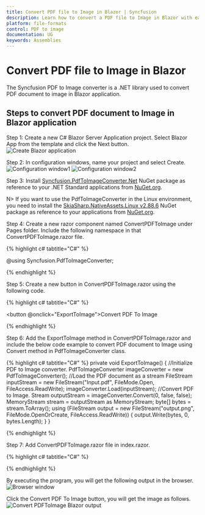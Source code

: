 ```yaml
---
title: Convert PDF file to Image in Blazor | Syncfusion
description: Learn how to convert a PDF file to Image in Blazor with easy steps using Syncfusion PDF TO Image Converter library.
platform: file-formats
control: PDF to image
documentation: UG
keywords: Assemblies
---
```


# Convert PDF file to Image in Blazor

The Syncfusion PDF to Image converter is a .NET library used to convert PDF document to image in Blazor application.

## Steps to convert PDF document to Image in Blazor application

Step 1: Create a new C# Blazor Server Application project.
Select Blazor App from the template and click the Next button.
![Create Blazor application](Blazor_images/blazor_step1.png)

Step 2:  In configuration windows, name your project and select Create.
![Configuration window1](Blazor_images/blazor_step2.png)
![Configuration window2](Blazor_images/blazor_step3.png)

Step 3:  Install [Syncfusion.PdfToImageConverter.Net](https://www.nuget.org/packages/Syncfusion.PdfToImageConverter.Net/) NuGet package as reference to your .NET Standard applications from [NuGet.org](https://www.nuget.org/).

N> If you want to use the PdfToImageConverter in the Linux environment, you need to install the [SkiaSharp.NativeAssets.Linux v2.88.6](https://www.nuget.org/packages/SkiaSharp.NativeAssets.Linux/2.88.6) NuGet package as reference to your applications from [NuGet.org](https://www.nuget.org/).

Step 4: Create a new razor component named ConvertPDFToImage under Pages folder. Include the following namespace in that ConvertPDFToImage.razor file.

{% highlight c# tabtitle="C#" %}

@using Syncfusion.PdfToImageConverter;

{% endhighlight %}

Step 5: Create a new button in ConvertPDFToImage.razor using the following code. 

{% highlight c# tabtitle="C#" %}

<button @onclick="ExportToImage">Convert PDF To Image</button>

{% endhighlight %}

Step 6: Add the ExportToImage method in ConvertPDFToImage.razor and include the below code example to convert PDF document to Image using Convert method in PdfToImageConverter class.

{% highlight c# tabtitle="C#" %}
private void ExportToImage()
{
    //Initialize PDF to Image converter.
    PdfToImageConverter imageConverter = new PdfToImageConverter();
    //Load the PDF document as a stream
    FileStream inputStream = new FileStream("Input.pdf", FileMode.Open, FileAccess.ReadWrite);
    imageConverter.Load(inputStream);
    //Convert PDF to Image.
    Stream outputStream = imageConverter.Convert(0, false, false);
    MemoryStream stream = outputStream as MemoryStream;
    byte[] bytes = stream.ToArray();
    using (FileStream output = new FileStream("output.png", FileMode.OpenOrCreate, FileAccess.ReadWrite))
    {
        output.Write(bytes, 0, bytes.Length);
    }
}

{% endhighlight %}

Step 7: Add ConvertPDFToImage.razor file in index.razor.

{% highlight c# tabtitle="C#" %}

<ConvertPDFToImage></ConvertPDFToImage>

{% endhighlight %}

By executing the program, you will get the following output in the browser.
![Browser window](Blazor_images/blazor_step4.png)

Click the Convert PDF To Image button, you will get the image as follows.
![Convert PDFToImage Blazor output](GettingStarted_images/pdftoimageoutput.png)